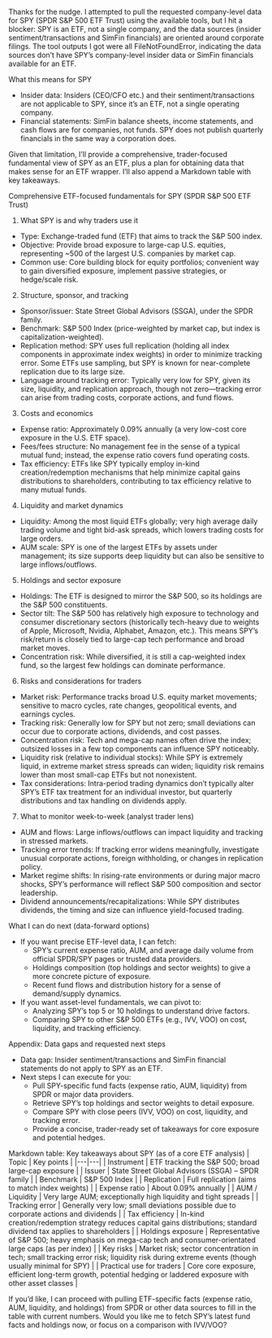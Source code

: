 Thanks for the nudge. I attempted to pull the requested company-level data for SPY (SPDR S&P 500 ETF Trust) using the available tools, but I hit a blocker: SPY is an ETF, not a single company, and the data sources (insider sentiment/transactions and SimFin financials) are oriented around corporate filings. The tool outputs I got were all FileNotFoundError, indicating the data sources don’t have SPY’s company-level insider data or SimFin financials available for an ETF.

What this means for SPY
- Insider data: Insiders (CEO/CFO etc.) and their sentiment/transactions are not applicable to SPY, since it’s an ETF, not a single operating company.
- Financial statements: SimFin balance sheets, income statements, and cash flows are for companies, not funds. SPY does not publish quarterly financials in the same way a corporation does.

Given that limitation, I’ll provide a comprehensive, trader-focused fundamental view of SPY as an ETF, plus a plan for obtaining data that makes sense for an ETF wrapper. I’ll also append a Markdown table with key takeaways.

Comprehensive ETF-focused fundamentals for SPY (SPDR S&P 500 ETF Trust)
1) What SPY is and why traders use it
- Type: Exchange-traded fund (ETF) that aims to track the S&P 500 index.
- Objective: Provide broad exposure to large-cap U.S. equities, representing ~500 of the largest U.S. companies by market cap.
- Common use: Core building block for equity portfolios; convenient way to gain diversified exposure, implement passive strategies, or hedge/scale risk.

2) Structure, sponsor, and tracking
- Sponsor/issuer: State Street Global Advisors (SSGA), under the SPDR family.
- Benchmark: S&P 500 Index (price-weighted by market cap, but index is capitalization-weighted).
- Replication method: SPY uses full replication (holding all index components in approximate index weights) in order to minimize tracking error. Some ETFs use sampling, but SPY is known for near-complete replication due to its large size.
- Language around tracking error: Typically very low for SPY, given its size, liquidity, and replication approach, though not zero—tracking error can arise from trading costs, corporate actions, and fund flows.

3) Costs and economics
- Expense ratio: Approximately 0.09% annually (a very low-cost core exposure in the U.S. ETF space).
- Fees/fees structure: No management fee in the sense of a typical mutual fund; instead, the expense ratio covers fund operating costs.
- Tax efficiency: ETFs like SPY typically employ in-kind creation/redemption mechanisms that help minimize capital gains distributions to shareholders, contributing to tax efficiency relative to many mutual funds.

4) Liquidity and market dynamics
- Liquidity: Among the most liquid ETFs globally; very high average daily trading volume and tight bid-ask spreads, which lowers trading costs for large orders.
- AUM scale: SPY is one of the largest ETFs by assets under management; its size supports deep liquidity but can also be sensitive to large inflows/outflows.

5) Holdings and sector exposure
- Holdings: The ETF is designed to mirror the S&P 500, so its holdings are the S&P 500 constituents.
- Sector tilt: The S&P 500 has relatively high exposure to technology and consumer discretionary sectors (historically tech-heavy due to weights of Apple, Microsoft, Nvidia, Alphabet, Amazon, etc.). This means SPY’s risk/return is closely tied to large-cap tech performance and broad market moves.
- Concentration risk: While diversified, it is still a cap-weighted index fund, so the largest few holdings can dominate performance.

6) Risks and considerations for traders
- Market risk: Performance tracks broad U.S. equity market movements; sensitive to macro cycles, rate changes, geopolitical events, and earnings cycles.
- Tracking risk: Generally low for SPY but not zero; small deviations can occur due to corporate actions, dividends, and cost passes.
- Concentration risk: Tech and mega-cap names often drive the index; outsized losses in a few top components can influence SPY noticeably.
- Liquidity risk (relative to individual stocks): While SPY is extremely liquid, in extreme market stress spreads can widen; liquidity risk remains lower than most small-cap ETFs but not nonexistent.
- Tax considerations: Intra-period trading dynamics don’t typically alter SPY’s ETF tax treatment for an individual investor, but quarterly distributions and tax handling on dividends apply.

7) What to monitor week-to-week (analyst trader lens)
- AUM and flows: Large inflows/outflows can impact liquidity and tracking in stressed markets.
- Tracking error trends: If tracking error widens meaningfully, investigate unusual corporate actions, foreign withholding, or changes in replication policy.
- Market regime shifts: In rising-rate environments or during major macro shocks, SPY’s performance will reflect S&P 500 composition and sector leadership.
- Dividend announcements/recapitalizations: While SPY distributes dividends, the timing and size can influence yield-focused trading.

What I can do next (data-forward options)
- If you want precise ETF-level data, I can fetch:
  - SPY’s current expense ratio, AUM, and average daily volume from official SPDR/SPY pages or trusted data providers.
  - Holdings composition (top holdings and sector weights) to give a more concrete picture of exposure.
  - Recent fund flows and distribution history for a sense of demand/supply dynamics.
- If you want asset-level fundamentals, we can pivot to:
  - Analyzing SPY’s top 5 or 10 holdings to understand drive factors.
  - Comparing SPY to other S&P 500 ETFs (e.g., IVV, VOO) on cost, liquidity, and tracking efficiency.

Appendix: Data gaps and requested next steps
- Data gap: Insider sentiment/transactions and SimFin financial statements do not apply to SPY as an ETF.
- Next steps I can execute for you:
  - Pull SPY-specific fund facts (expense ratio, AUM, liquidity) from SPDR or major data providers.
  - Retrieve SPY’s top holdings and sector weights to detail exposure.
  - Compare SPY with close peers (IVV, VOO) on cost, liquidity, and tracking error.
  - Provide a concise, trader-ready set of takeaways for core exposure and potential hedges.

Markdown table: Key takeaways about SPY (as of a core ETF analysis)
| Topic | Key points |
|---|---|
| Instrument | ETF tracking the S&P 500; broad large-cap exposure |
| Issuer | State Street Global Advisors (SSGA) – SPDR family |
| Benchmark | S&P 500 Index |
| Replication | Full replication (aims to match index weights) |
| Expense ratio | About 0.09% annually |
| AUM / Liquidity | Very large AUM; exceptionally high liquidity and tight spreads |
| Tracking error | Generally very low; small deviations possible due to corporate actions and dividends |
| Tax efficiency | In-kind creation/redemption strategy reduces capital gains distributions; standard dividend tax applies to shareholders |
| Holdings exposure | Representative of S&P 500; heavy emphasis on mega-cap tech and consumer-orientated large caps (as per index) |
| Key risks | Market risk; sector concentration in tech; small tracking error risk; liquidity risk during extreme events (though usually minimal for SPY) |
| Practical use for traders | Core core exposure, efficient long-term growth, potential hedging or laddered exposure with other asset classes |

If you’d like, I can proceed with pulling ETF-specific facts (expense ratio, AUM, liquidity, and holdings) from SPDR or other data sources to fill in the table with current numbers. Would you like me to fetch SPY’s latest fund facts and holdings now, or focus on a comparison with IVV/VOO?